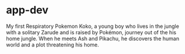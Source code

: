 # app-dev
My first Respiratory
Pokemon
Koko, a young boy who lives in the jungle with a solitary Zarude and is raised by Pokémon, journey out of the his home jungle. When he meets Ash and Pikachu, he discovers the human world and a plot threatening his home.
